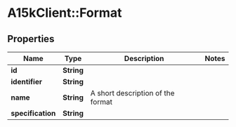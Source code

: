 # A15kClient::Format

## Properties
Name | Type | Description | Notes
------------ | ------------- | ------------- | -------------
**id** | **String** |  | 
**identifier** | **String** |  | 
**name** | **String** | A short description of the format | 
**specification** | **String** |  | 


